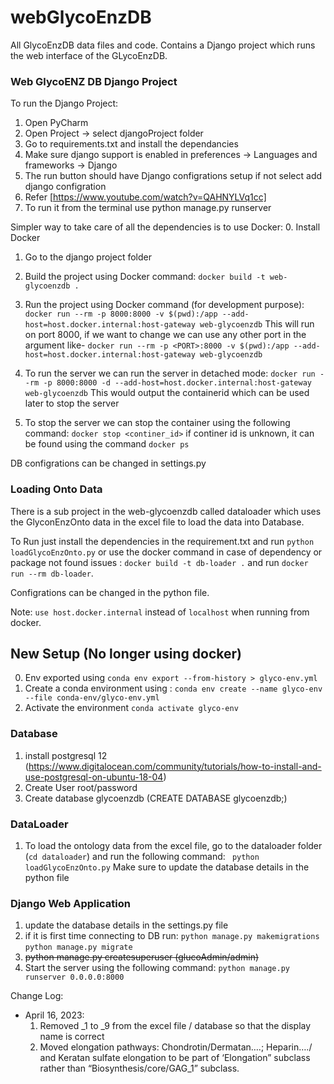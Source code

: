 # webGlycoEnzDB
All GlycoEnzDB data files and code.
Contains a Django project which runs the web interface of the GLycoEnzDB.


### Web GlycoENZ DB Django Project

To run the Django Project:
1. Open PyCharm
2. Open Project -> select djangoProject folder 
3. Go to requirements.txt and install the dependancies
4. Make sure django support is enabled in preferences -> Languages and frameworks -> Django
5. The run button should have Django configrations setup if not select add django configration
6. Refer [https://www.youtube.com/watch?v=QAHNYLVq1cc]
7. To run it from the terminal use python manage.py runserver


Simpler way to take care of all the dependencies is to use Docker:
0. Install Docker
1. Go to the django project folder
2. Build the project using Docker command:
``` docker build -t web-glycoenzdb . ```
3. Run the project using Docker command (for development purpose):
``` docker run --rm -p 8000:8000 -v $(pwd):/app --add-host=host.docker.internal:host-gateway web-glycoenzdb ```
This will run on port 8000, if we want to change we can use any other port in the argument like-
``` docker run --rm -p <PORT>:8000 -v $(pwd):/app --add-host=host.docker.internal:host-gateway web-glycoenzdb ```

4. To run the server we can run the server in detached mode:
``` docker run --rm -p 8000:8000 -d --add-host=host.docker.internal:host-gateway web-glycoenzdb ```
This would output the containerid which can be used later to stop the server
5. To stop the server we can stop the container using the following command:
``` docker stop <continer_id> ```
if continer id is unknown, it can be found using the command `docker ps`

DB configrations can be changed in settings.py


### Loading Onto Data
There is a sub project in the web-glycoenzdb called dataloader which uses the GlyconEnzOnto data in the excel file to load the data into Database.

To Run just install the dependencies in the requirement.txt and run `python loadGlycoEnzOnto.py` or use the docker command in case of dependency or package not found issues  :
` docker build -t db-loader . ` and run `docker run --rm db-loader`.

Configrations can be changed in the python file.


Note: `use host.docker.internal` instead of `localhost` when running from docker.

## New Setup (No longer using docker)
0. Env exported using ```conda env export --from-history > glyco-env.yml```
1. Create a conda environment using :
```conda env create --name glyco-env --file conda-env/glyco-env.yml```
2. Activate the environment
```conda activate glyco-env```

### Database

1. install postgresql 12 (https://www.digitalocean.com/community/tutorials/how-to-install-and-use-postgresql-on-ubuntu-18-04)
2. Create User root/password
3. Create database glycoenzdb (CREATE DATABASE glycoenzdb;)

### DataLoader
1. To load the ontology data from the excel file, go to the dataloader folder (```cd dataloader```) and run the following command:
    ``` python loadGlycoEnzOnto.py```
    Make sure to update the database details in the python file

### Django Web Application
1. update the database details in the settings.py file
2. if it is first time connecting to DB run:
    ```python manage.py makemigrations```
    ```python manage.py migrate```
3. ~~python manage.py createsuperuser (glucoAdmin/admin)~~
4. Start the server using the following command:
    ```python manage.py runserver 0.0.0.0:8000```
 



Change Log:
- April 16, 2023: 
    1. Removed _1 to _9 from the excel file / database so that the display name is correct
    2. Moved elongation pathways: Chondrotin/Dermatan….; Heparin…./ and Keratan sulfate elongation to be part of ‘Elongation” subclass rather than “Biosynthesis/core/GAG_1” subclass.